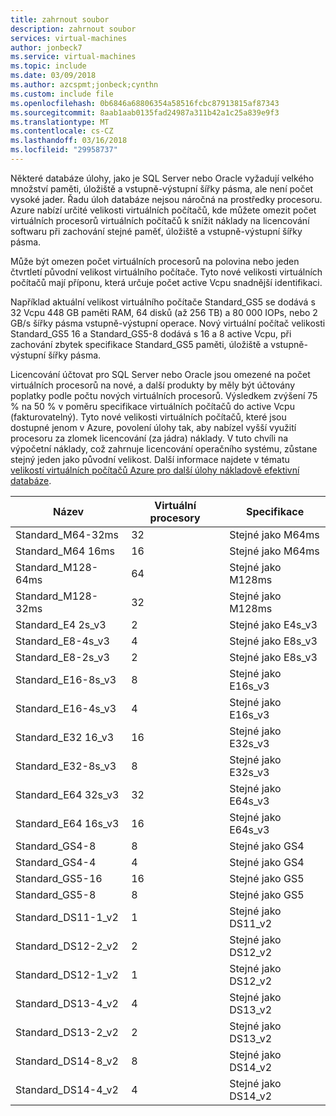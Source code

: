 ```yaml
---
title: zahrnout soubor
description: zahrnout soubor
services: virtual-machines
author: jonbeck7
ms.service: virtual-machines
ms.topic: include
ms.date: 03/09/2018
ms.author: azcspmt;jonbeck;cynthn
ms.custom: include file
ms.openlocfilehash: 0b6846a68806354a58516fcbc87913815af87343
ms.sourcegitcommit: 8aab1aab0135fad24987a311b42a1c25a839e9f3
ms.translationtype: MT
ms.contentlocale: cs-CZ
ms.lasthandoff: 03/16/2018
ms.locfileid: "29958737"
---
```

Některé databáze úlohy, jako je SQL Server nebo Oracle vyžadují velkého množství paměti, úložiště a vstupně-výstupní šířky pásma, ale není počet vysoké jader. Řadu úloh databáze nejsou náročná na prostředky procesoru. Azure nabízí určité velikosti virtuálních počítačů, kde můžete omezit počet virtuálních procesorů virtuálních počítačů k snížit náklady na licencování softwaru při zachování stejné paměť, úložiště a vstupně-výstupní šířky pásma.

Může být omezen počet virtuálních procesorů na polovina nebo jeden čtvrtletí původní velikost virtuálního počítače. Tyto nové velikosti virtuálních počítačů mají příponu, která určuje počet active Vcpu snadnější identifikaci.

Například aktuální velikost virtuálního počítače Standard_GS5 se dodává s 32 Vcpu 448 GB paměti RAM, 64 disků (až 256 TB) a 80 000 IOPs, nebo 2 GB/s šířky pásma vstupně-výstupní operace. Nový virtuální počítač velikosti Standard_GS5 16 a Standard_GS5-8 dodává s 16 a 8 active Vcpu, při zachování zbytek specifikace Standard_GS5 paměti, úložiště a vstupně-výstupní šířky pásma.

Licencování účtovat pro SQL Server nebo Oracle jsou omezené na počet virtuálních procesorů na nové, a další produkty by měly být účtovány poplatky podle počtu nových virtuálních procesorů. Výsledkem zvýšení 75 % na 50 % v poměru specifikace virtuálních počítačů do active Vcpu (fakturovatelný). Tyto nové velikosti virtuálních počítačů, které jsou dostupné jenom v Azure, povolení úlohy tak, aby nabízel vyšší využití procesoru za zlomek licencování (za jádra) náklady. V tuto chvíli na výpočetní náklady, což zahrnuje licencování operačního systému, zůstane stejný jeden jako původní velikost. Další informace najdete v tématu [velikostí virtuálních počítačů Azure pro další úlohy nákladově efektivní databáze](https://azure.microsoft.com/blog/announcing-new-azure-vm-sizes-for-more-cost-effective-database-workloads/).


| Název                | Virtuální procesory | Specifikace           |
|---------------------|------|-----------------|
| Standard_M64-32ms   | 32   | Stejné jako M64ms   |
| Standard_M64 16ms   | 16   | Stejné jako M64ms   |
| Standard_M128-64ms  | 64   | Stejné jako M128ms  |
| Standard_M128-32ms  | 32   | Stejné jako M128ms  |
| Standard_E4 2s_v3   | 2    | Stejné jako E4s_v3  |
| Standard_E8-4s_v3   | 4    | Stejné jako E8s_v3  |
| Standard_E8-2s_v3   | 2    | Stejné jako E8s_v3  |
| Standard_E16-8s_v3  | 8    | Stejné jako E16s_v3 |
| Standard_E16-4s_v3  | 4    | Stejné jako E16s_v3 |
| Standard_E32 16_v3  | 16   | Stejné jako E32s_v3 |
| Standard_E32-8s_v3  | 8    | Stejné jako E32s_v3 |
| Standard_E64 32s_v3 | 32   | Stejné jako E64s_v3 |
| Standard_E64 16s_v3 | 16   | Stejné jako E64s_v3 |
| Standard_GS4-8      | 8    | Stejné jako GS4     |
| Standard_GS4-4      | 4    | Stejné jako GS4     |
| Standard_GS5-16     | 16   | Stejné jako GS5     |
| Standard_GS5-8      | 8    | Stejné jako GS5     |
| Standard_DS11-1_v2  | 1    | Stejné jako DS11_v2 |
| Standard_DS12-2_v2  | 2    | Stejné jako DS12_v2 |
| Standard_DS12-1_v2  | 1    | Stejné jako DS12_v2 |
| Standard_DS13-4_v2  | 4    | Stejné jako DS13_v2 |
| Standard_DS13-2_v2  | 2    | Stejné jako DS13_v2 |
| Standard_DS14-8_v2  | 8    | Stejné jako DS14_v2 |
| Standard_DS14-4_v2  | 4    | Stejné jako DS14_v2 |
